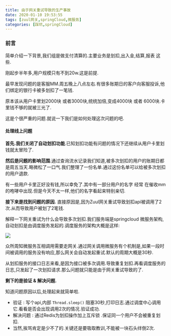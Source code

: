 ```yaml
---
title: 由于网关重试导致的生产事故
date: 2020-01-10 19:53:55
tags: [zuul网关,springCloud,微服务]
categories: [踩坑,springCloud]
---
```


### 前言

简单介绍一下背景,我们组是做支付清算的.主要业务是划扣,出入金,结算,报表 这些.

刚起步半年多,用户规模只有不到20w.这是前提.

最早发现问题的是客服MM.周五晚上八点左右.有很多账期日的客户向客服投诉,他们绑定的银行卡被多划扣了一笔钱.

原本该从用户卡里划2000块 或者3000块,统统加倍,变成4000块 或者 6000块.卡里钱不够的就被三光了.

这是个很严重的问题.就说一下我们是如何处理这次问题的吧.



#### 处理线上问题

**首先.我们关闭了自动划扣功能**.已知划扣功能有问题的情况下还继续从用户卡里划钱就太冒险了.



**然后是问题的影响范围**.通过查询流水记录我们知道,被多次划扣的用户的账期日都是周五当天.略微松了一口气.我们整理了一份名单.通过这份名单可以给被多次划扣的用户退款.

有一些用户卡里正好没有钱,所以幸免了.其中有一部分用户的名字 经常 在催收mm的咆哮中出现.但是今天不太一样,他们的名字看起来特别亲切.



**接下来是找到问题的原因.** 直接原因是,因为Zuul网关重试导致划扣api被调用了2次.从而导致用户被划了2笔钱.

解释一下网关重试为什么会导致多次划扣.我们服务端是springcloud 微服务架构,自动划扣是由调度服务发起的.调度服务的架构大概是这样:

![](https://gitee.com/minagamiyuki/picgo-gitee/raw/master/images/截屏2020-02-15下午4.59.01.png)

众所周知微服务互相调用需要走网关.通过网关调用微服务有个机制是,如果一段时间被调用的服务没有响应,那么网关会自动发起重试.默认的周期大概是30秒.

从划扣服务的接口日志来看,是因为接口被多次调用.导致重复划扣.再看调度服务的日志,只发起了一次划扣请求.那么问题就只能是由于网关重试导致的了.

**剩下的是验证 & 解决问题.** 

知道问题原因以后,处理起来就简单啦.

* 验证 : 写个api,内部 `Thread.sleep()` 阻塞30秒,打印日志.通过调度中心调用它.看看是否会出现调用2次的情况.验证成功.
* 解决问题 : 通过Redis为划扣操作加上互斥锁 .保证同一个用户不会被重复划扣.
* 当然,挨骂肯定是少不了的.关键还是要吸取教训,不能被一块石头绊倒2次.

